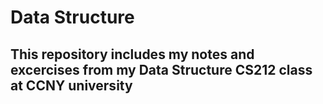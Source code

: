 # Data Structure
## This repository includes my notes and excercises from my Data Structure CS212 class at CCNY university

